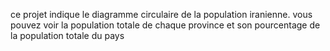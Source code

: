ce projet indique le diagramme circulaire de la population iranienne. vous pouvez voir la population totale de chaque province et son pourcentage de la population totale du pays
